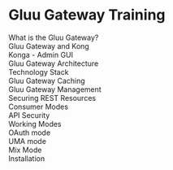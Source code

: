 # Gluu Gateway Training

What is the Gluu Gateway?  
Gluu Gateway and Kong  
Konga - Admin GUI  
Gluu Gateway Architecture  
Technology Stack  
Gluu Gateway Caching  
Gluu Gateway Management  
Securing REST Resources  
  Consumer Modes  
  API Security  
Working Modes   
  OAuth mode  
  UMA mode  
  Mix Mode  
Installation  
